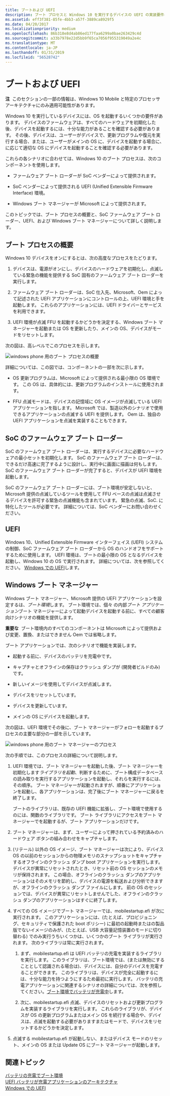 ```yaml
---
title: ブートおよび UEFI
description: ブート プロセスと Windows 10 を実行するデバイスの UEFI の実装要件に関するガイダンスを提供します。
ms.assetid: eff3f381-85fe-4bb3-a57f-3889ca8929f5
ms.date: 04/20/2017
ms.localizationpriority: medium
ms.openlocfilehash: 86b318e8d4ab86ed177faa6299a0bae263429c4d
ms.sourcegitcommit: a33b7978e22d5bb9f65ca7056f955319049a2e4c
ms.translationtype: MT
ms.contentlocale: ja-JP
ms.lasthandoff: 01/31/2019
ms.locfileid: "56528742"
---
```

# <a name="boot-and-uefi"></a>ブートおよび UEFI


**注**  このセクションの一部の情報は、Windows 10 Mobile と特定のプロセッサ アーキテクチャにのみ適用可能性があります。

 

Windows 10 を実行しているデバイスには、OS を起動するいくつかの要件があります。 デバイスのファームウェアは、すべてのハードウェアを初期化した後、デバイスを起動するには、十分な能力があることを確認する必要があります。 その後、デバイスは、ユーザーがデバイスで、更新プログラムや復元を実行する場合、または、ユーザーがメインの OS に、デバイスを起動する場合に、に応じて適切な OS にデバイスを起動することを確認する必要があります。

これらの各シナリオに合わせては、Windows 10 のブート プロセスは、次のコンポーネントを使用します。

-   ファームウェア ブート ローダーが SoC ベンダーによって提供されます。

-   SoC ベンダーによって提供される UEFI (Unified Extensible Firmware Interface) 環境。

-   Windows ブート マネージャーが Microsoft によって提供されます。

このトピックでは、ブート プロセスの概要と、SoC ファームウェア ブート ローダー、UEFI、および Windows ブート マネージャーについて詳しく説明します。

## <a name="overview-of-the-boot-process"></a>ブート プロセスの概要


Windows 10 デバイスをオンにするとは、次の高度なプロセスをたどります。

1.  デバイスは、電源がオンにし、デバイスのハードウェアを初期化し、点滅している緊急の機能を提供する SoC 固有のファームウェア ブート ローダーを実行します。

2.  ファームウェア ブート ローダーは、SoC 仕入先、Microsoft、Oem によって記述された UEFI アプリケーションにコントロールの上、UEFI 環境と手を起動します。 これらのアプリケーションには、UEFI ドライバーとサービスを利用できます。

3.  UEFI 環境が点滅 FFU を起動するかどうかを決定する、Windows ブート マネージャーを起動または OS を更新したり、メインの OS、デバイスがモードをリセットします。

次の図は、高レベルでこのプロセスを示します。

![windows phone 用のブート プロセスの概要](images/oem-boot-flow-overview.png)

詳細については、この図では、コンポーネントの一部を次に示します。

-   OS 更新プログラムは、Microsoft によって提供される最小限の OS 環境です。 この OS は、具体的には、更新プログラムのインストールに使用されます。

-   FFU 点滅モードは、デバイスの記憶域に OS イメージが点滅している UEFI アプリケーションを指します。 Microsoft では、製造以外のシナリオで使用できるアプリケーションの点滅する UEFI を提供します。 Oem は、独自の UEFI アプリケーションを点滅を実装することもできます。

## <a name="soc-firmware-boot-loaders"></a>SoC のファームウェア ブート ローダー


SoC のファームウェア ブート ローダーは、実行するデバイスに必要なハードウェアの最小セットを初期化します。 SoC のファームウェア ブート ローダーは、できるだけ高速に完了するように設計し、実行中に画面に描画は何もします。 SoC のファームウェア ブート ローダーが完了すると、デバイスが UEFI 環境を起動します。

SoC のファームウェア ブート ローダーには、ブート環境が安定しないと、Microsoft 提供の点滅しているツールを使用して FFU ベースの点滅は点滅させるデバイスを許可する緊急の点滅機能も含まれています。 緊急の点滅、SoC. に特化したツールが必要です。 詳細については、SoC ベンダーにお問い合わせください。

## <a name="uefi"></a>UEFI


Windows 10、Unified Extensible Firmware インターフェイス (UEFI) システムの制御、SoC ファームウェア ブート ローダーから OS のハンドオフをサポートするために使用します。 UEFI 環境は、ブートの最小限の OS となるデバイスを起動し、Windows 10 の OS で実行されます。 詳細については、次を参照してください。 [Windows での UEFI](uefi-in-windows.md)します。

## <a name="understanding-the-windows-boot-manager"></a>Windows ブート マネージャー


Windows ブート マネージャー、Microsoft 提供の UEFI アプリケーションを設定するは、*ブート環境*します。 ブート環境では、個々 の内部*ブート アプリケーション*ブート マネージャーによって起動デバイスを起動する前に、すべての顧客向けシナリオの機能を提供します。

**重要な**  ブート環境内のすべてのコンポーネントは Microsoft によって提供および変更、置換、またはできません Oem では省略します。

 

ブート アプリケーションでは、次のシナリオで機能を実装します。

-   起動する前に、デバイスのバッテリを充電中です。

-   キャプチャとオフラインの保存はクラッシュ ダンプが (開発者ビルドのみ) です。

-   新しいイメージを使用してデバイスが点滅します。

-   デバイスをリセットしています。

-   デバイスを更新しています。

-   メインの OS にデバイスを起動します。

次の図は、UEFI 環境でその後に、ブート マネージャーがフォローを起動するプロセスの主要な部分の一部を示しています。

![windows phone 用のブート マネージャーのプロセス](images/oem-boot-flow-detail.png)

次の手順では、このプロセスの詳細について説明します。

1.  UEFI 環境では、ブート マネージャーを起動した後、ブート マネージャーを初期化します*ライブラリを起動*、判断するために、ブート構成データベースの読み取りを実行するアプリケーションを起動し、それらを実行するには、その順序。 ブート マネージャーが起動されますが、順番にアプリケーションを起動し、各アプリケーションは、完了後にブート マネージャーに戻るを終了します。

    ブートのライブラリは、既存の UEFI 機能に拡張し、ブート環境で使用するのには、関数のライブラリです。 ブート ライブラリにアクセスをブート マネージャーでを起動するが、ブート アプリケーションだけです。

2.  ブート マネージャーは、まず、ユーザーによって押されている予約済みのハードウェア ボタンの組み合わせをキャプチャします。

3.  (リテール) 以外の OS イメージ、ブート マネージャーは次により、デバイス OS の以前のセッションからの物理メモリのスナップショットをキャプチャするオフラインのクラッシュ ダンプ boot アプリケーションを実行します。 デバイスが異常にリセットされたとき、リセット前の OS セッションのメモリが保持されます。 この場合、オフラインのクラッシュ ダンプのアプリケーションはそのメモリを節約し、デバイスの電源を転送および分析できますが、オフラインのクラッシュ ダンプ ファイルにします。 前の OS のセッションでは、デバイスが異常にリセットしませんでした、オフラインのクラッシュ ダンプのアプリケーションはすぐに終了します。

4.  すべての OS イメージでブート マネージャーでは、mobilestartup.efi が次に実行されます。 このアプリケーションには、(たとえば、プロビジョニング、セキュリティで保護された boot ポリシー) に最初の起動時またはの製品版でないイメージのみが、(たとえば、USB 大容量記憶装置のモードに切り替わる) でのみ実行うちいくつかは、いくつかのブート ライブラリが実行されます。 次のライブラリは常に実行されます。

    1.  まず、mobilestartup.efi は UEFI バッテリの充電を実装するライブラリを実行します。 このライブラリは、ブート環境では、(または無効にすることとして認識される場合は)、デバイスには、自分のデバイスを充電することができます。 このライブラリは、デバイスが完全に起動するには、十分な能力を持つようにするため最初に実行します。 バッテリの充電アプリケーションに関連するシナリオの詳細については、次を参照してください。[ブート環境でバッテリが充電中](battery-charging-in-the-boot-environment.md)します。

    2.  次に、mobilestartup.efi 点滅、デバイスのリセットおよび更新プログラムを実装するライブラリを実行します。 これらのライブラリが、デバイスが OS の更新プログラムまたはメイン OS を続行する場合や、デバイスは、点滅を起動する必要がありますまたはモードで、デバイスをリセットするかどうかを決定します。

5.  点滅する mobilestartup.efi が起動しない、またはデバイス モードのリセット、メインの OS または Update OS にブート マネージャーが起動します。

## <a name="related-topics"></a>関連トピック
[バッテリの充電でブート環境](battery-charging-in-the-boot-environment.md)  
[UEFI バッテリが充電アプリケーションのアーキテクチャ](architecture-of-the-uefi-battery-charging-application.md)  
[Windows での UEFI](uefi-in-windows.md)  



